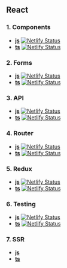 ## React

### 1. **Components**
- **[js](https://github.com/Ligalaiz/react/tree/react-components)** [![Netlify Status](https://api.netlify.com/api/v1/badges/67b84707-c4b5-4376-9eb8-6727f0f7a3f3/deploy-status)](https://app.netlify.com/sites/react-components-task-by-ligalaiz/deploys)
- **[ts](https://github.com/Ligalaiz/react/tree/react-components-ts)** [![Netlify Status](https://api.netlify.com/api/v1/badges/db6133f5-d9c5-42a8-82a3-a7e642f98beb/deploy-status)](https://app.netlify.com/sites/ligalaiz-react-components-ts-stories/deploys)

### 2. **Forms**
- **[js](https://github.com/Ligalaiz/react/tree/react-forms)** [![Netlify Status](https://api.netlify.com/api/v1/badges/e1f234f8-2e7f-4ffe-9454-8ac681be4390/deploy-status)](https://app.netlify.com/sites/react-forms-by-ligalaiz/deploys)
- **[ts](https://github.com/Ligalaiz/react/tree/react-forms-ts)** [![Netlify Status](https://api.netlify.com/api/v1/badges/f647edab-0c12-44e5-a614-b004a9eb41e1/deploy-status)](https://app.netlify.com/sites/ligalaiz-react-forms-ts/deploys)

### 3. **API**
- **[js](https://github.com/Ligalaiz/react/tree/react-api)** [![Netlify Status](https://api.netlify.com/api/v1/badges/9c5ab60e-f5fd-4d99-84de-d58c9ef89e03/deploy-status)](https://app.netlify.com/sites/react-api-js/deploys)
- **[ts](https://github.com/Ligalaiz/react/tree/react-api-ts)** [![Netlify Status](https://api.netlify.com/api/v1/badges/1aa312c2-982e-4045-9e89-43e85342bf2a/deploy-status)](https://app.netlify.com/sites/react-api-ts-netlify/deploys)

### 4. **Router**
- **[js](https://github.com/Ligalaiz/react/tree/react-router)** [![Netlify Status](https://api.netlify.com/api/v1/badges/1d66f7c8-a02b-4539-9c4e-e9ab5da2de19/deploy-status)](https://app.netlify.com/sites/react-router-js-netlify/deploys)
- **[ts](https://github.com/Ligalaiz/react/tree/react-router-ts)** [![Netlify Status](https://api.netlify.com/api/v1/badges/07d5bddb-de81-4ead-8981-1b628296983c/deploy-status)](https://app.netlify.com/sites/react-router-ts-netlify/deploys)

### 5. **Redux**
- **[js](https://github.com/Ligalaiz/react/tree/react-redux-task)** [![Netlify Status](https://api.netlify.com/api/v1/badges/cf5d063a-1463-4576-8f0e-6ac6d0a280e5/deploy-status)](https://app.netlify.com/sites/react-redux-js-netlify/deploys)
- **[ts](https://github.com/Ligalaiz/react/tree/react-redux-ts)** [![Netlify Status](https://api.netlify.com/api/v1/badges/e80fecef-45f6-40aa-bd2c-4144c50d2e6d/deploy-status)](https://app.netlify.com/sites/react-redux-ts-netlify/deploys)


### 6. Testing
- **[js](https://github.com/Ligalaiz/react/tree/react-testing)** [![Netlify Status](https://api.netlify.com/api/v1/badges/8fff7482-ff72-41ca-a278-e2ced22cce6c/deploy-status)](https://app.netlify.com/sites/react-test-js-netlify/deploys)
- **[ts](https://github.com/Ligalaiz/react/tree/react-testing)** [![Netlify Status](https://api.netlify.com/api/v1/badges/d15103d8-dedb-45f6-88d8-428e91bd2119/deploy-status)](https://app.netlify.com/sites/react-test-ts-netlify/deploys)

### 7. SSR
- **[js](https://github.com/Ligalaiz/react/tree/react-ssr)**
- **[ts](https://github.com/Ligalaiz/react/tree/react-ssr-ts)**
